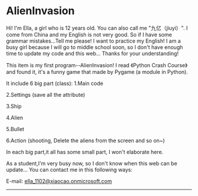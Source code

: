 # AlienInvasion
Hi! 
I'm Ella, a girl who is 12 years old. You can also call me "九亿（jiuyi）".
I come from China and my English is not very good. So if I have some grammar mistakes...Tell me please! I want to practice my English!
I am a busy girl because I will go to middle school soon, so I don't have enough time to update my code and this web... Thanks for your understanding!

This item is my first program--AlienInvasion!
I read 《Python Crash Course》 and found it, it's a funny game that made by Pygame (a module in Python).

It include 6 big part (class):
1.Main code

2.Settings (save all the attribute)

3.Ship

4.Alien

5.Bullet

6.Action (shooting, Delete the aliens from the screen and so on~)

In each big part,it all has some small part, I won't elaborate here.

As a student,I'm very busy now, so I don't know when this web can be update...
You can contact me in this following ways:

E-mail: ella_1102@xiaocao.onmicrosoft.com

---------------------------------------------------------------------------------


